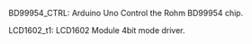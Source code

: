 BD99954_CTRL:
	Arduino Uno Control the Rohm BD99954 chip.

LCD1602_t1:
	LCD1602 Module 4bit mode driver.
